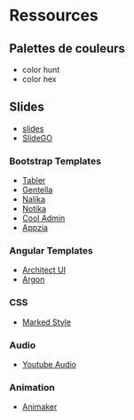 # Ressources

## Palettes de couleurs

* color hunt
* color hex

## Slides
* [slides](https://business.tutsplus.com/fr/articles/best-business-presentation-templates-for-google-slides-2018--cms-31177)
* [SlideGO](https://slidesgo.com/)

### Bootstrap Templates

* [Tabler](https://github.com/tabler/tabler?ref=appseed)
* [Gentella](https://github.com/ColorlibHQ/gentelella)
* [Nalika](https://github.com/puikinsh/nalika)
* [Notika](https://github.com/puikinsh/notika)
* [Cool Admin](https://github.com/puikinsh/CoolAdmin)
* [Appzia](https://themesdesign.in/appzia/form-advanced.html)

### Angular Templates

* [Architect UI](https://github.com/DashboardPack/architectui-angular-theme-free)
* [Argon](https://github.com/creativetimofficial/argon-dashboard-angular)

### CSS

* [Marked Style](http://markedstyle.com/styles/kult)

### Audio

* [Youtube Audio](https://www.youtube.com/audiolibrary/music?nv=1)

### Animation

* [Animaker](https://tool.animaker.fr/dashboard)
